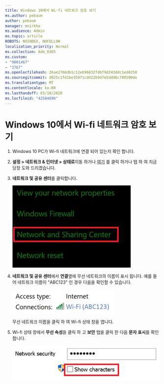 ```yaml
---
title: Windows 10에서 Wi-fi 네트워크 암호 보기
ms.author: pebaum
author: pebaum
manager: mnirkhe
ms.audience: Admin
ms.topic: article
ROBOTS: NOINDEX, NOFOLLOW
localization_priority: Normal
ms.collection: Adm_O365
ms.custom:
- "9001467"
- "3767"
ms.openlocfilehash: 26ae276bdb1c12eb96832fdbf9d243ddc1ed0250
ms.sourcegitcommit: d925c1fd1be35071cd422b9d7e5ddd6c700590de
ms.translationtype: MT
ms.contentlocale: ko-KR
ms.lasthandoff: 03/10/2020
ms.locfileid: "42584696"
---
```

# <a name="view-wi-fi-network-password-in-windows-10"></a>Windows 10에서 Wi-fi 네트워크 암호 보기

1. Windows 10 PC가 Wi-fi 네트워크에 연결 되어 있는지 확인 합니다.

2. **설정 > 네트워크 & 인터넷 > 상태로**이동 하거나 [여기](ms-settings:network?activationSource=GetHelp) 를 클릭 하거나 탭 하 여 지금 당장 도와 드리겠습니다.

3. **네트워크 및 공유 센터**를 클릭합니다.

    ![네트워크 및 공유 센터](media/network-sharing-center.png)

4. **네트워크 및 공유 센터**에서 **연결**옆에 무선 네트워크의 이름이 표시 됩니다. 예를 들어 네트워크 이름이 "ABC123" 인 경우 다음을 확인할 수 있습니다.

    ![네트워크 연결](media/network-connections.png)

    무선 네트워크 이름을 클릭 하 여 Wi-fi 상태 창을 엽니다. 

5. Wi-fi 상태 창에서 **무선 속성**을 클릭 하 고 **보안** 탭을 클릭 한 다음 **문자 표시**를 확인 합니다.

    ![Wi-fi 암호 문자를 표시 합니다.](media/show-password-characters.png)

